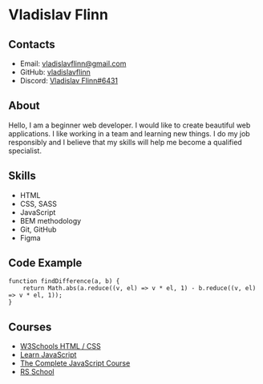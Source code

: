 # Vladislav Flinn

## Contacts

- Email: vladislavflinn@gmail.com
- GitHub: [vladislavflinn](https://github.com/vladislavflinn)
- Discord: [Vladislav Flinn#6431](https://discord.com/users/1123162787112308746)

## About

Hello, I am a beginner web developer. I would like to create beautiful web applications. I like working in a team and learning new things. I do my job responsibly and I believe that my skills will help me become a qualified specialist.

## Skills

- HTML
- CSS, SASS
- JavaScript
- BEM methodology
- Git, GitHub
- Figma

## Code Example

```
function findDifference(a, b) {
	return Math.abs(a.reduce((v, el) => v * el, 1) - b.reduce((v, el) => v * el, 1));
}
```

## Courses

- [W3Schools HTML / CSS](https://www.w3schools.com/)
- [Learn JavaScript](https://javascript.info/)
- [The Complete JavaScript Course](https://www.udemy.com/course/the-complete-javascript-course/)
- [RS School](https://rs.school/js/)
